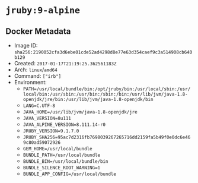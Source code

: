 # `jruby:9-alpine`

## Docker Metadata

- Image ID: `sha256:2190052cfa3d6ebe01cde52ad4298d8e77e63d354caef9c3a514908cb640b129`
- Created: `2017-01-17T21:19:25.362561183Z`
- Arch: `linux`/`amd64`
- Command: `["irb"]`
- Environment:
  - `PATH=/usr/local/bundle/bin:/opt/jruby/bin:/usr/local/sbin:/usr/local/bin:/usr/sbin:/usr/bin:/sbin:/bin:/usr/lib/jvm/java-1.8-openjdk/jre/bin:/usr/lib/jvm/java-1.8-openjdk/bin`
  - `LANG=C.UTF-8`
  - `JAVA_HOME=/usr/lib/jvm/java-1.8-openjdk/jre`
  - `JAVA_VERSION=8u111`
  - `JAVA_ALPINE_VERSION=8.111.14-r0`
  - `JRUBY_VERSION=9.1.7.0`
  - `JRUBY_SHA256=95ac7d2316fb7698039267265716dd2159fa5b49f0e0dc6e469c80ad59072926`
  - `GEM_HOME=/usr/local/bundle`
  - `BUNDLE_PATH=/usr/local/bundle`
  - `BUNDLE_BIN=/usr/local/bundle/bin`
  - `BUNDLE_SILENCE_ROOT_WARNING=1`
  - `BUNDLE_APP_CONFIG=/usr/local/bundle`
